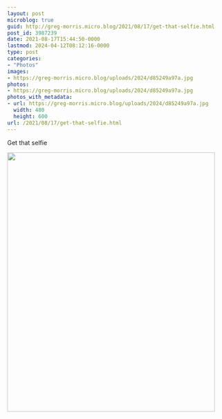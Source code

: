 ```yaml
---
layout: post
microblog: true
guid: http://greg-morris.micro.blog/2021/08/17/get-that-selfie.html
post_id: 3987239
date: 2021-08-17T15:44:50-0000
lastmod: 2024-04-12T08:12:16-0000
type: post
categories:
- "Photos"
images:
- https://greg-morris.micro.blog/uploads/2024/d85249a97a.jpg
photos:
- https://greg-morris.micro.blog/uploads/2024/d85249a97a.jpg
photos_with_metadata:
- url: https://greg-morris.micro.blog/uploads/2024/d85249a97a.jpg
  width: 480
  height: 600
url: /2021/08/17/get-that-selfie.html
---
```


<p>Get that selfie</p><p><img src="uploads/2024/d85249a97a.jpg" alt="" width="480" height="600" /></p>
